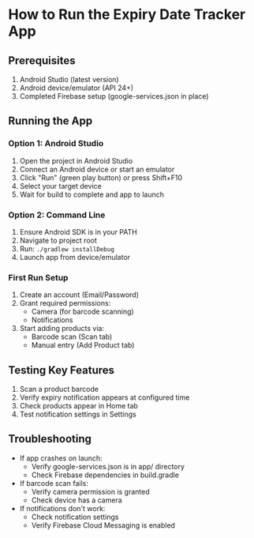 # How to Run the Expiry Date Tracker App

## Prerequisites
1. Android Studio (latest version)
2. Android device/emulator (API 24+)
3. Completed Firebase setup (google-services.json in place)

## Running the App

### Option 1: Android Studio
1. Open the project in Android Studio
2. Connect an Android device or start an emulator
3. Click "Run" (green play button) or press Shift+F10
4. Select your target device
5. Wait for build to complete and app to launch

### Option 2: Command Line
1. Ensure Android SDK is in your PATH
2. Navigate to project root
3. Run: `./gradlew installDebug`
4. Launch app from device/emulator

### First Run Setup
1. Create an account (Email/Password)
2. Grant required permissions:
   - Camera (for barcode scanning)
   - Notifications
3. Start adding products via:
   - Barcode scan (Scan tab)
   - Manual entry (Add Product tab)

## Testing Key Features
1. Scan a product barcode
2. Verify expiry notification appears at configured time
3. Check products appear in Home tab
4. Test notification settings in Settings

## Troubleshooting
- If app crashes on launch:
  - Verify google-services.json is in app/ directory
  - Check Firebase dependencies in build.gradle
- If barcode scan fails:
  - Verify camera permission is granted
  - Check device has a camera
- If notifications don't work:
  - Check notification settings
  - Verify Firebase Cloud Messaging is enabled